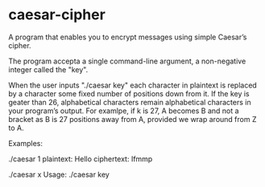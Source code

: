 # caesar-cipher
A program that enables you to encrypt messages using simple Caesar’s cipher. 



The program accepta a single command-line argument, a non-negative integer called the "key".

When the user inputs "./caesar key" each character in plaintext is replaced by a character some fixed number of positions down from it. If the key is geater than 26, alphabetical characters remain alphabetical characters in your program’s output. For examlpe, if k is 27, A becomes B and not a bracket as B is 27 positions away from A, provided we wrap around from Z to A.

Examples:

./caesar 1
plaintext:  Hello
ciphertext: Ifmmp

./caesar x
Usage: ./caesar key
